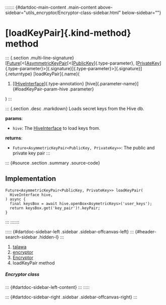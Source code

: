 ::::::: {#dartdoc-main-content .main-content above-sidebar="utils_encryptor/Encryptor-class-sidebar.html" below-sidebar=""}
<div>

# [loadKeyPair]{.kind-method} method

</div>

::: {.section .multi-line-signature}
[[Future](https://api.flutter.dev/flutter/dart-core/Future-class.html)[\<[[AsymmetricKeyPair](https://pub.dev/documentation/pointycastle/3.9.1/pointycastle/AsymmetricKeyPair-class.html)[\<[[PublicKey](https://pub.dev/documentation/pointycastle/3.9.1/pointycastle/PublicKey-class.html)]{.type-parameter},
[[PrivateKey](https://pub.dev/documentation/pointycastle/3.9.1/pointycastle/PrivateKey-class.html)]{.type-parameter}\>]{.signature}]{.type-parameter}\>]{.signature}]{.returntype}
[loadKeyPair]{.name}(

1.  [[[HiveInterface](https://pub.dev/documentation/hive/2.2.3/hive/HiveInterface-class.html)]{.type-annotation}
    [hive]{.parameter-name}]{#loadKeyPair-param-hive .parameter}

)
:::

::: {.section .desc .markdown}
Loads secret keys from the Hive db.

**params**:

-   `hive`: The
    [HiveInterface](https://pub.dev/documentation/hive/2.2.3/hive/HiveInterface-class.html)
    to load keys from.

**returns**:

-   `Future<AsymmetricKeyPair<PublicKey, PrivateKey>>`: The public and
    private key pair
:::

::: {#source .section .summary .source-code}
## Implementation

``` language-dart
Future<AsymmetricKeyPair<PublicKey, PrivateKey>> loadKeyPair(
  HiveInterface hive,
) async {
  final keysBox = await hive.openBox<AsymetricKeys>('user_keys');
  return keysBox.get('key_pair')!.keyPair;
}
```
:::
:::::::

::::: {#dartdoc-sidebar-left .sidebar .sidebar-offcanvas-left}
::: {#header-search-sidebar .hidden-l}
:::

1.  [talawa](../../index.html)
2.  [encryptor](../../utils_encryptor/)
3.  [Encryptor](../../utils_encryptor/Encryptor-class.html)
4.  loadKeyPair method

##### Encryptor class

::: {#dartdoc-sidebar-left-content}
:::
:::::

::: {#dartdoc-sidebar-right .sidebar .sidebar-offcanvas-right}
:::
